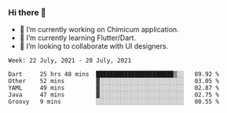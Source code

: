 ### Hi there 👋

<!--
**devcat37/devcat37** is a ✨ _special_ ✨ repository because its `README.md` (this file) appears on your GitHub profile.-->


- 🔭 I’m currently working on Chimicum application.
- 🌱 I’m currently learning Flutter/Dart.
- 👯 I’m looking to collaborate with UI designers.
<!-- - 🤔 I’m looking for help with ... -->

<!--START_SECTION:waka-->
```text
Week: 22 July, 2021 - 28 July, 2021

Dart     25 hrs 48 mins  ██████████████████████▒░░   89.92 % 
Other    52 mins         ▓░░░░░░░░░░░░░░░░░░░░░░░░   03.05 % 
YAML     49 mins         ▓░░░░░░░░░░░░░░░░░░░░░░░░   02.87 % 
Java     47 mins         ▓░░░░░░░░░░░░░░░░░░░░░░░░   02.75 % 
Groovy   9 mins          ░░░░░░░░░░░░░░░░░░░░░░░░░   00.55 % 
```
<!--END_SECTION:waka-->
